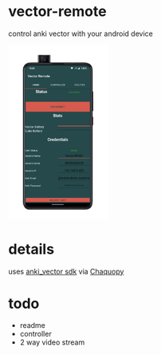 # vector-remote

control anki vector with your android device

<img src="https://github.com/v1nc/vector-remote/raw/master/1585818534690.png" data-canonical-src="https://github.com/v1nc/vector-remote/raw/master/1585818534690.png" width="200" />






# details
uses [anki_vector sdk](https://developer.anki.com/vector/docs/index.html) via [Chaquopy](https://chaquo.com/chaquopy/)

# todo
- readme
- controller
- 2 way video stream
